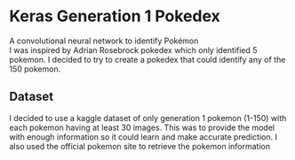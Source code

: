 # Keras Generation 1 Pokedex
A  convolutional neural network to identify Pokémon  
I was inspired by Adrian Rosebrock pokedex which only identified 5 pokemon.   I decided to try to create a pokedex that could identify any of the 150 pokemon.

## Dataset
I decided to use a kaggle dataset of only generation 1 pokemon (1-150) with each pokemon having at least 30 images. This was to provide the model with enough information so it could learn and make accurate prediction.
I also used the official pokemon site to retrieve the pokemon information

